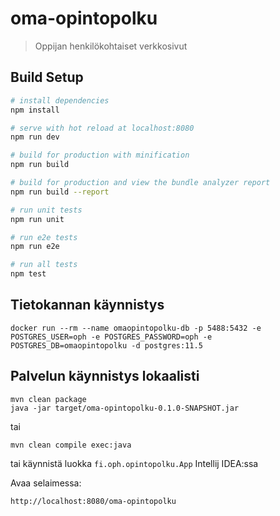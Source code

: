 # oma-opintopolku

> Oppijan henkilökohtaiset verkkosivut

## Build Setup

``` bash
# install dependencies
npm install

# serve with hot reload at localhost:8080
npm run dev

# build for production with minification
npm run build

# build for production and view the bundle analyzer report
npm run build --report

# run unit tests
npm run unit

# run e2e tests
npm run e2e

# run all tests
npm test
```
## Tietokannan käynnistys
    docker run --rm --name omaopintopolku-db -p 5488:5432 -e POSTGRES_USER=oph -e POSTGRES_PASSWORD=oph -e POSTGRES_DB=omaopintopolku -d postgres:11.5

## Palvelun käynnistys lokaalisti
    mvn clean package
    java -jar target/oma-opintopolku-0.1.0-SNAPSHOT.jar
tai

    mvn clean compile exec:java
tai käynnistä luokka `fi.oph.opintopolku.App` Intellij IDEA:ssa

Avaa selaimessa:

    http://localhost:8080/oma-opintopolku

